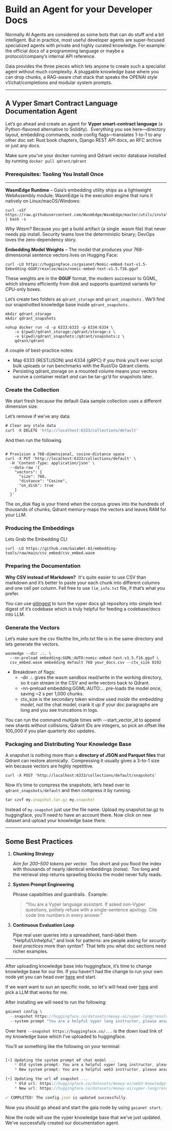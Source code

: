 # Build an Agent for your Developer Docs


Normally AI Agents are considered as some bots that can do stuff and a bit intelligent. But in practice, most useful developer agents are super-focused specialized agents with private and highly curated knowledge. For example: the official docs of a programming language or maybe a protocol/company’s internal API reference. 

Gaia provides the three pieces which lets anyone to create such a specialist agent without much complexity. A pluggable knowledge base where you can drop chunks, a RAG-aware chat stack that speaks the OPENAI style v1/chat/completions and modular system prompts.

---

## **A Vyper Smart Contract Language Documentation Agent**

Let’s go ahead and create an agent for **Vyper smart-contract language** (a Python-flavored alternative to Solidity).  Everything you see here—directory layout, embedding commands, node config flags—translates 1-to-1 to any other doc set: Rust book chapters, Django REST API docs, an RFC archive or just any docs.

Make sure you’ve your docker running and Qdrant vector database installed by running `docker pull qdrant/qdrant`

### **Prerequisites: Tooling You Install Once**

---

**WasmEdge Runtime** – Gaia’s embedding utility ships as a lightweight WebAssembly module; WasmEdge is the execution engine that runs it natively on Linux/macOS/Windows:

```
curl -sSf https://raw.githubusercontent.com/WasmEdge/WasmEdge/master/utils/install_v2.sh | bash -s
```

*Why Wasm?* Because you get a build artifact (a single .wasm file) that never needs pip install. Security teams love the deterministic binary; DevOps loves the zero-dependency story.

**Embedding Model Weights** – The model that produces your 768-dimensional sentence vectors lives on Hugging Face:

```
curl -LO https://huggingface.co/gaianet/Nomic-embed-text-v1.5-Embedding-GGUF/resolve/main/nomic-embed-text-v1.5.f16.gguf
```

These weights are in the **GGUF** format, the modern successor to GGML, which streams efficiently from disk and supports quantized variants for CPU-only boxes.

Let’s create two folders as `qdrant_storage` and `qdrant_snapshots` . We’ll find our snapshotted knowledge base inside `qdrant_snapshots`.

```
mkdir qdrant_storage
mkdir qdrant_snapshots

nohup docker run -d -p 6333:6333 -p 6334:6334 \
    -v $(pwd)/qdrant_storage:/qdrant/storage:z \
    -v $(pwd)/qdrant_snapshots:/qdrant/snapshots:z \
    qdrant/qdrant
```

A couple of best-practice notes:

- Map 6333 (REST/JSON) and 6334 (gRPC) if you think you’ll ever script bulk uploads or run benchmarks with the Rust/Go Qdrant clients.
- Persisting qdrant_storage on a mounted volume means your vectors survive a container restart *and* can be tar-gz’d for snapshots later.

### **Create the Collection**

We start fresh because the default Gaia sample collection uses a different dimension size.

Let’s remove if we’ve any data:

```jsx
# Clear any stale data
curl -X DELETE 'http://localhost:6333/collections/default'
```

And then run the following.

```

# Provision a 768-dimensional, cosine-distance space
curl -X PUT 'http://localhost:6333/collections/default' \
  -H 'Content-Type: application/json' \
  --data-raw '{
    "vectors": {
      "size": 768,
      "distance": "Cosine",
      "on_disk": true
    }
  }'
```

The on_disk flag is your friend when the corpus grows into the hundreds of thousands of chunks; Qdrant memory-maps the vectors and leaves RAM for your LLM.

### **Producing the Embeddings**

Lets Grab the Embedding CLI

```
curl -LO https://github.com/GaiaNet-AI/embedding-tools/raw/main/csv_embed/csv_embed.wasm
```

### **Preparing the Documentation**

**Why CSV instead of Markdown?**  It's quite easier to use CSV than markdown and it’s better to paste your each chunk into different columns and one cell per column. Fell free to use `llm_info.txt` file, if that’s what you prefer.

You can use [gitingest](https://gitingest.com/) to turn the vyper docs git repository into simple text digest of it’s codebase which is truly helpful for feeding a codebase/docs into LLM.

### **Generate the Vectors**

Let’s make sure the csv file/the llm_info.txt file is in the same directory and lets generate the vectors.

```
wasmedge --dir .:. \
  --nn-preload embedding:GGML:AUTO:nomic-embed-text-v1.5.f16.gguf \
  csv_embed.wasm embedding default 768 your_docs.csv --ctx_size 8192
```

- Breakdown of flags:
    - -dir .:. gives the wasm sandbox read/write in the working directory, so it can stream in the CSV and write vectors back to Qdrant.
    - -nn-preload embedding:GGML:AUTO:... pre-loads the model once, saving ~2 s per 1,000 chunks.
    - ctx_size is the secondary token window used *inside the embedding model*, not the chat model; crank it up if your doc paragraphs are long and you see truncations in logs.

You can run the command multiple times with --start_vector_id to append new shards without collisions; Qdrant IDs are integers, so pick an offset like 100_000 if you plan quarterly doc updates.

### **Packaging and Distributing Your Knowledge Base**

A snapshot is nothing more than a **directory of JSON and Parquet files** that Qdrant can restore atomically.  Compressing it usually gives a 3-to-1 size win because vectors are highly repetitive.

```
curl -X POST 'http://localhost:6333/collections/default/snapshots'

```

Now it’s time to compress the snapshots, let’s head over to `qdrant_snapshots/default` and then compress it by running.

```jsx
tar czvf my.snapshot.tar.gz my.snapshot
```

Instead of `my.snapshot` just use the file name. Upload my.snapshot.tar.gz to huggingface, you’ll need to have an account there. Now click on new dataset and upload your knowledge base there.

---

## **Some Best Practices**

1. **Chunking Strategy**
    
    *Aim for 200–500 tokens per vector.*  Too short and you flood the index with thousands of nearly identical embeddings (noise).  Too long and the retrieval step returns sprawling blocks the model never fully reads.
    
2. **System Prompt Engineering**
    
    Phrase capabilities *and* guardrails.  Example:
    
    > “You are a Vyper language assistant. If asked non-Vyper questions, politely refuse with a single-sentence apology. Cite code line numbers in every answer.”
    > 
3. **Continuous Evaluation Loop**
    
    Pipe real user queries into a spreadsheet, hand-label them “Helpful/Unhelpful,” and look for patterns: are people asking for *security best practices* more than *syntax*?  That tells you what doc sections need richer examples.
    

---

After uploading knowledge base into huggingface, it’s time to change knowledge base for our llm.
If you haven’t had the change to run your own node yet you can head over [here](https://docs.gaianet.ai/getting-started/quick-start) and start. 

If we want want to sun an specific node, so let's will head over [here](https://github.com/GaiaNet-AI/node-configs) and pick a LLM that works for me.

After installing we will need to run the following:

```jsx
gaianet config \
  --snapshot https://huggingface.co/datasets/meowy-ai/vyper-lang/resolve/main/default-845259036638694-2025-04-22-09-28-18.snapshot.tar.gz \
  --system-prompt "You are a helpful vyper lang instructor, please answer the questions"
```

Over here `--snapshot https://huggingface.co/...` is the down load link of my knowledge base which I’ve uploaded to huggingface. 

You’ll se something like the following on your terminal:

```jsx

[+] Updating the system prompt of chat model ...
    * Old system prompt: You are a helpful vyper lang instructor, please answer the questions
    * New system prompt: You are a helpful web3 instructor, please answer the questions

[+] Updating the url of snapshot ...
    * Old url: https://huggingface.co/datasets/meowy-ai/web3-knowledge-base/resolve/main/default-8461598741381726-2025-04-29-07-50-41.snapshot.tar.gz
    * New url: https://huggingface.co/datasets/meowy-ai/vyper-lang/resolve/main/default-845259036638694-2025-04-22-09-28-18.snapshot.tar.gz

✅ COMPLETED! The config.json is updated successfully.
```

Now you should go ahead and start the gaia node by using `gaianet start`. 

Now the node will use the vyper knowledge base that we’ve just updated. We’ve successfully created our documentation agent.
